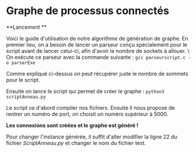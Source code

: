 # Graphe de processus connectés

**Lancement **


Voici le guide d'utilisation de notre algorithme de génération de graphe. 
En premier lieu, on a besoin de lancer un parseur conçu spécialement pour le script avant de lancer celui-ci, afin d'avoir le nombre de sockets à allouer. \\
On exécute ce parseur avec la commande suivante :
``gcc parseurscript.c -o parserExe ``

Comme expliqué ci-dessus on peut récupérer juste le nombre de sommets pour le script.

Ensuite on lance le script qui permet de créer le graphe :
``python3 scriptAnneau.py ``

Le script va d'abord compiler nos fichiers. 
Ensuite il nous propose de rentrer un numéro de port, on choisit un numéro supérieur à 5000.

**Les connexions sont créées et le graphe est généré !**

Pour changer l'instance générée, il suffit d'aller modifier la ligne 22 du fichier *ScriptAnneau.py* et changer le nom du fichier test.
